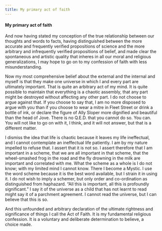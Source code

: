 ```yaml
---
title: My primary act of faith
---
```

#### My primary act of faith

And now having stated my conception of the true relationship between our
thoughts and words to facts, having distinguished between the more
accurate and frequently verified propositions of science and the more
arbitrary and infrequently verified propositions of belief, and made
clear the spontaneous and artistic quality that inheres in all our moral
and religious generalizations, I may hope to go on to my confession of
faith with less misunderstanding.

Now my most comprehensive belief about the external and the internal and
myself is that they make one universe in which I and every part are
ultimately important. That is quite an arbitrary act of my mind. It is
quite possible to maintain that everything is a chaotic assembly, that
any part might be destroyed without affecting any other part. I do not
choose to argue against that. If you choose to say that, I am no more
disposed to argue with you than if you choose to wear a mitre in Fleet
Street or drink a bottle of ink, or declare the figure of Ally Sloper
more dignified and beautiful than the head of Jove. There is no Q.E.D.
that you cannot do so. You can. You will not like to go on with it, I
think, and it will not answer, but that is a different matter.

I dismiss the idea that life is chaotic because it leaves my life
ineffectual, and I cannot contemplate an ineffectual life patiently. I
am by my nature impelled to refuse that. I assert that it is not so. I
assert therefore that I am important in a scheme, that we are all
important in that scheme, that the wheel-smashed frog in the road and
the fly drowning in the milk are important and correlated with me. What
the scheme as a whole is I do not know; with my limited mind I cannot
know. There I become a Mystic. I use the word scheme because it is the
best word available, but I strain it in using it. I do not wish to imply
a schemer, but only order and co-ordination as distinguished from
haphazard. “All this is important, all this is profoundly significant.”
I say it of the universe as a child that has not learnt to read might
say it of a parchment agreement. I cannot read the universe, but I can
believe that this is so.

And this unfounded and arbitrary declaration of the ultimate rightness
and significance of things I call the Act of Faith. It is my fundamental
religious confession. It is a voluntary and deliberate determination to
believe, a choice made.
